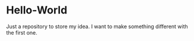 # Hello-World
Just a repository to store my idea.
I want to make something different with the first one.

